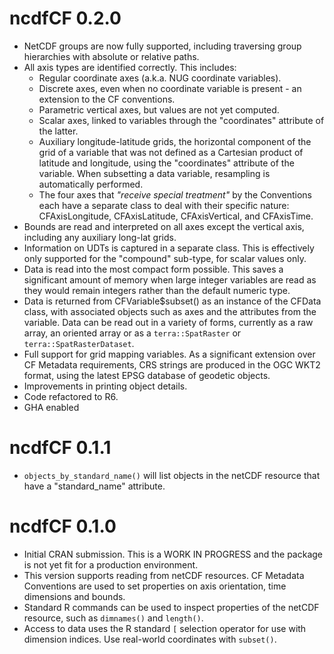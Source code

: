 # ncdfCF 0.2.0

* NetCDF groups are now fully supported, including traversing group hierarchies 
with absolute or relative paths.
* All axis types are identified correctly. This includes:
  * Regular coordinate axes (a.k.a. NUG coordinate variables).
  * Discrete axes, even when no coordinate variable is present - an extension to 
  the CF conventions.
  * Parametric vertical axes, but values are not yet computed.
  * Scalar axes, linked to variables through the "coordinates" attribute of the 
  latter.
  * Auxiliary longitude-latitude grids, the horizontal component of the grid of
  a variable that was not defined as a Cartesian product of latitude and 
  longitude, using the "coordinates" attribute of the variable. When
  subsetting a data variable, resampling is automatically performed.
  * The four axes that *"receive special treatment"* by the Conventions each 
  have a separate class to deal with their specific nature: CFAxisLongitude,
  CFAxisLatitude, CFAxisVertical, and CFAxisTime.
* Bounds are read and interpreted on all axes except the vertical axis, 
including any auxiliary long-lat grids.
* Information on UDTs is captured in a separate class. This is effectively only 
supported for the "compound" sub-type, for scalar values only.
* Data is read into the most compact form possible. This saves a significant 
amount of memory when large integer variables are read as they would remain
integers rather than the default numeric type.
* Data is returned from CFVariable$subset() as an instance of the CFData class,
with associated objects such as axes and the attributes from the variable. Data
can be read out in a variety of forms, currently as a raw array, an oriented
array or as a `terra::SpatRaster` or `terra::SpatRasterDataset`.
* Full support for grid mapping variables. As a significant extension over CF
Metadata requirements, CRS strings are produced in the OGC WKT2 format, using
the latest EPSG database of geodetic objects.
* Improvements in printing object details.
* Code refactored to R6.
* GHA enabled

# ncdfCF 0.1.1

* `objects_by_standard_name()` will list objects in the netCDF resource that
have a "standard_name" attribute.

# ncdfCF 0.1.0

* Initial CRAN submission. This is a WORK IN PROGRESS and the package is not
 yet fit for a production environment.
* This version supports reading from netCDF resources. CF Metadata Conventions
 are used to set properties on axis orientation, time dimensions and bounds.
* Standard R commands can be used to inspect properties of the netCDF resource,
 such as `dimnames()` and `length()`.
* Access to data uses the R standard `[` selection operator for use with
 dimension indices. Use real-world coordinates with `subset()`.
